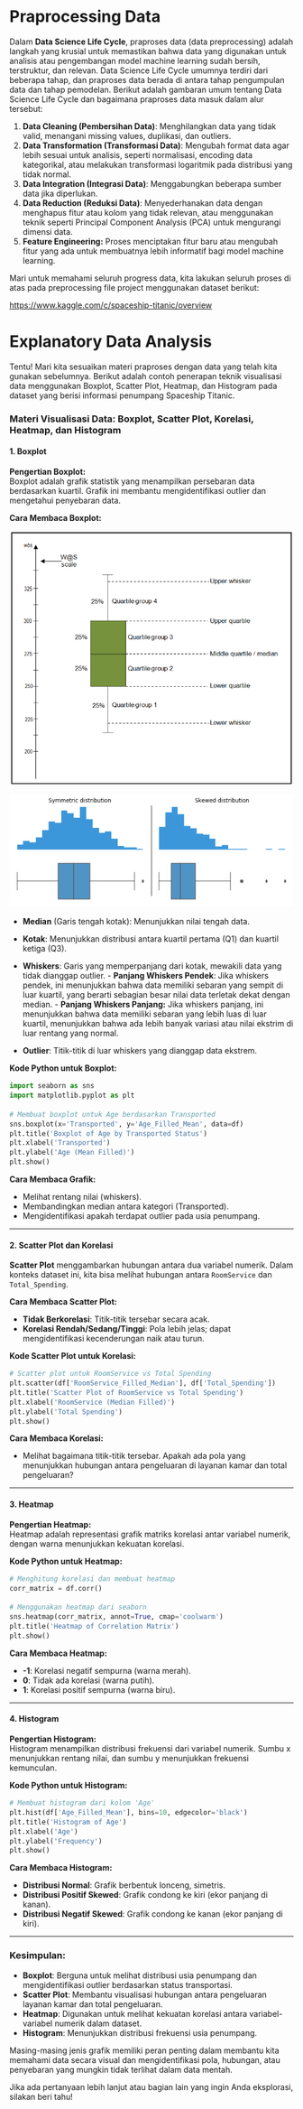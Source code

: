 # Praprocessing Data

Dalam **Data Science Life Cycle**, praproses data (data preprocessing) adalah langkah yang krusial untuk memastikan bahwa data yang digunakan untuk analisis atau pengembangan model machine learning sudah bersih, terstruktur, dan relevan. Data Science Life Cycle umumnya terdiri dari beberapa tahap, dan praproses data berada di antara tahap pengumpulan data dan tahap pemodelan. Berikut adalah gambaran umum tentang Data Science Life Cycle dan bagaimana praproses data masuk dalam alur tersebut:

1. **Data Cleaning (Pembersihan Data)**: Menghilangkan data yang tidak valid, menangani missing values, duplikasi, dan outliers.
2. **Data Transformation (Transformasi Data)**: Mengubah format data agar lebih sesuai untuk analisis, seperti normalisasi, encoding data kategorikal, atau melakukan transformasi logaritmik pada distribusi yang tidak normal.
3. **Data Integration (Integrasi Data)**: Menggabungkan beberapa sumber data jika diperlukan.
4. **Data Reduction (Reduksi Data)**: Menyederhanakan data dengan menghapus fitur atau kolom yang tidak relevan, atau menggunakan teknik seperti Principal Component Analysis (PCA) untuk mengurangi dimensi data.
5. **Feature Engineering:** Proses menciptakan fitur baru atau mengubah fitur yang ada untuk membuatnya lebih informatif bagi model machine learning.

Mari untuk memahami seluruh progress data, kita lakukan seluruh proses di atas pada preprocessing file project menggunakan dataset berikut:

https://www.kaggle.com/c/spaceship-titanic/overview

# Explanatory Data Analysis

Tentu! Mari kita sesuaikan materi praproses dengan data yang telah kita gunakan sebelumnya. Berikut adalah contoh penerapan teknik visualisasi data menggunakan Boxplot, Scatter Plot, Heatmap, dan Histogram pada dataset yang berisi informasi penumpang Spaceship Titanic.

### Materi Visualisasi Data: Boxplot, Scatter Plot, Korelasi, Heatmap, dan Histogram

#### 1. **Boxplot**

**Pengertian Boxplot:**  
Boxplot adalah grafik statistik yang menampilkan persebaran data berdasarkan kuartil. Grafik ini membantu mengidentifikasi outlier dan mengetahui penyebaran data.

**Cara Membaca Boxplot:**

![alt text](image.png)

![alt text](image-1.png)

- **Median** (Garis tengah kotak): Menunjukkan nilai tengah data.
- **Kotak**: Menunjukkan distribusi antara kuartil pertama (Q1) dan kuartil ketiga (Q3).
- **Whiskers**: Garis yang memperpanjang dari kotak, mewakili data yang tidak dianggap outlier. - **Panjang Whiskers Pendek**: Jika whiskers pendek, ini menunjukkan bahwa data memiliki sebaran yang sempit di luar kuartil, yang berarti sebagian besar nilai data terletak dekat dengan median. - **Panjang Whiskers Panjang:** Jika whiskers panjang, ini menunjukkan bahwa data memiliki sebaran yang lebih luas di luar kuartil, menunjukkan bahwa ada lebih banyak variasi atau nilai ekstrim di luar rentang yang normal.

- **Outlier**: Titik-titik di luar whiskers yang dianggap data ekstrem.

**Kode Python untuk Boxplot:**

```python
import seaborn as sns
import matplotlib.pyplot as plt

# Membuat boxplot untuk Age berdasarkan Transported
sns.boxplot(x='Transported', y='Age_Filled_Mean', data=df)
plt.title('Boxplot of Age by Transported Status')
plt.xlabel('Transported')
plt.ylabel('Age (Mean Filled)')
plt.show()
```

**Cara Membaca Grafik:**

- Melihat rentang nilai (whiskers).
- Membandingkan median antara kategori (Transported).
- Mengidentifikasi apakah terdapat outlier pada usia penumpang.

---

#### 2. **Scatter Plot dan Korelasi**

**Scatter Plot** menggambarkan hubungan antara dua variabel numerik. Dalam konteks dataset ini, kita bisa melihat hubungan antara `RoomService` dan `Total_Spending`.

**Cara Membaca Scatter Plot:**

- **Tidak Berkorelasi**: Titik-titik tersebar secara acak.
- **Korelasi Rendah/Sedang/Tinggi**: Pola lebih jelas; dapat mengidentifikasi kecenderungan naik atau turun.

**Kode Scatter Plot untuk Korelasi:**

```python
# Scatter plot untuk RoomService vs Total Spending
plt.scatter(df['RoomService_Filled_Median'], df['Total_Spending'])
plt.title('Scatter Plot of RoomService vs Total Spending')
plt.xlabel('RoomService (Median Filled)')
plt.ylabel('Total Spending')
plt.show()
```

**Cara Membaca Korelasi:**

- Melihat bagaimana titik-titik tersebar. Apakah ada pola yang menunjukkan hubungan antara pengeluaran di layanan kamar dan total pengeluaran?

---

#### 3. **Heatmap**

**Pengertian Heatmap:**  
Heatmap adalah representasi grafik matriks korelasi antar variabel numerik, dengan warna menunjukkan kekuatan korelasi.

**Kode Python untuk Heatmap:**

```python
# Menghitung korelasi dan membuat heatmap
corr_matrix = df.corr()

# Menggunakan heatmap dari seaborn
sns.heatmap(corr_matrix, annot=True, cmap='coolwarm')
plt.title('Heatmap of Correlation Matrix')
plt.show()
```

**Cara Membaca Heatmap:**

- **-1**: Korelasi negatif sempurna (warna merah).
- **0**: Tidak ada korelasi (warna putih).
- **1**: Korelasi positif sempurna (warna biru).

---

#### 4. **Histogram**

**Pengertian Histogram:**  
Histogram menampilkan distribusi frekuensi dari variabel numerik. Sumbu x menunjukkan rentang nilai, dan sumbu y menunjukkan frekuensi kemunculan.

**Kode Python untuk Histogram:**

```python
# Membuat histogram dari kolom 'Age'
plt.hist(df['Age_Filled_Mean'], bins=10, edgecolor='black')
plt.title('Histogram of Age')
plt.xlabel('Age')
plt.ylabel('Frequency')
plt.show()
```

**Cara Membaca Histogram:**

- **Distribusi Normal**: Grafik berbentuk lonceng, simetris.
- **Distribusi Positif Skewed**: Grafik condong ke kiri (ekor panjang di kanan).
- **Distribusi Negatif Skewed**: Grafik condong ke kanan (ekor panjang di kiri).

---

### Kesimpulan:

- **Boxplot**: Berguna untuk melihat distribusi usia penumpang dan mengidentifikasi outlier berdasarkan status transportasi.
- **Scatter Plot**: Membantu visualisasi hubungan antara pengeluaran layanan kamar dan total pengeluaran.
- **Heatmap**: Digunakan untuk melihat kekuatan korelasi antara variabel-variabel numerik dalam dataset.
- **Histogram**: Menunjukkan distribusi frekuensi usia penumpang.

Masing-masing jenis grafik memiliki peran penting dalam membantu kita memahami data secara visual dan mengidentifikasi pola, hubungan, atau penyebaran yang mungkin tidak terlihat dalam data mentah.

Jika ada pertanyaan lebih lanjut atau bagian lain yang ingin Anda eksplorasi, silakan beri tahu!
